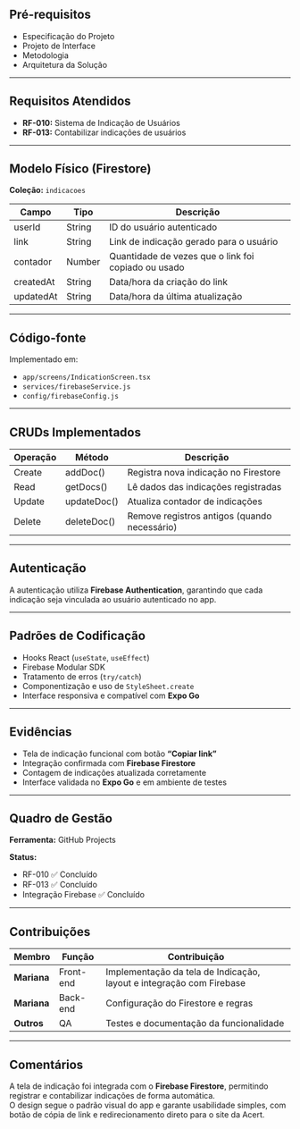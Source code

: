 ## Pré-requisitos
- Especificação do Projeto  
- Projeto de Interface  
- Metodologia  
- Arquitetura da Solução  

---

## Requisitos Atendidos
- **RF-010:** Sistema de Indicação de Usuários  
- **RF-013:** Contabilizar indicações de usuários  

---

## Modelo Físico (Firestore)
**Coleção:** `indicacoes`

| Campo | Tipo | Descrição |
|--------|------|------------|
| userId | String | ID do usuário autenticado |
| link | String | Link de indicação gerado para o usuário |
| contador | Number | Quantidade de vezes que o link foi copiado ou usado |
| createdAt | String | Data/hora da criação do link |
| updatedAt | String | Data/hora da última atualização |

---

## Código-fonte
Implementado em:
- `app/screens/IndicationScreen.tsx`
- `services/firebaseService.js`
- `config/firebaseConfig.js`

---

## CRUDs Implementados
| Operação | Método | Descrição |
|-----------|---------|------------|
| Create | addDoc() | Registra nova indicação no Firestore |
| Read | getDocs() | Lê dados das indicações registradas |
| Update | updateDoc() | Atualiza contador de indicações |
| Delete | deleteDoc() | Remove registros antigos (quando necessário) |

---

## Autenticação
A autenticação utiliza **Firebase Authentication**, garantindo que cada indicação seja vinculada ao usuário autenticado no app.

---

## Padrões de Codificação
- Hooks React (`useState`, `useEffect`)  
- Firebase Modular SDK  
- Tratamento de erros (`try/catch`)  
- Componentização e uso de `StyleSheet.create`  
- Interface responsiva e compatível com **Expo Go**

---

## Evidências
- Tela de indicação funcional com botão **“Copiar link”**  
- Integração confirmada com **Firebase Firestore**  
- Contagem de indicações atualizada corretamente  
- Interface validada no **Expo Go** e em ambiente de testes  

---

## Quadro de Gestão
**Ferramenta:** GitHub Projects  

**Status:**
- RF-010 ✅ Concluído  
- RF-013 ✅ Concluído  
- Integração Firebase ✅ Concluído  

---

## Contribuições
| Membro | Função | Contribuição |
|---------|--------|--------------|
| **Mariana** | Front-end | Implementação da tela de Indicação, layout e integração com Firebase |
|  **Mariana** | Back-end | Configuração do Firestore e regras |
| **Outros** | QA | Testes e documentação da funcionalidade |


---

## Comentários
A tela de indicação foi integrada com o **Firebase Firestore**, permitindo registrar e contabilizar indicações de forma automática.  
O design segue o padrão visual do app e garante usabilidade simples, com botão de cópia de link e redirecionamento direto para o site da Acert.



